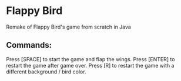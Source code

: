 # Flappy Bird
 Remake of Flappy Bird's game from scratch in Java

## Commands:

Press [SPACE] to start the game and flap the wings.
Press [ENTER] to restart the game after game over.
Press [R] to restart the game with a different background / bird color.
